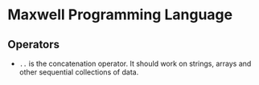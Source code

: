Maxwell Programming Language
============================

Operators
---------
- `..` is the concatenation operator. It should work on strings, arrays and other sequential collections of data.
